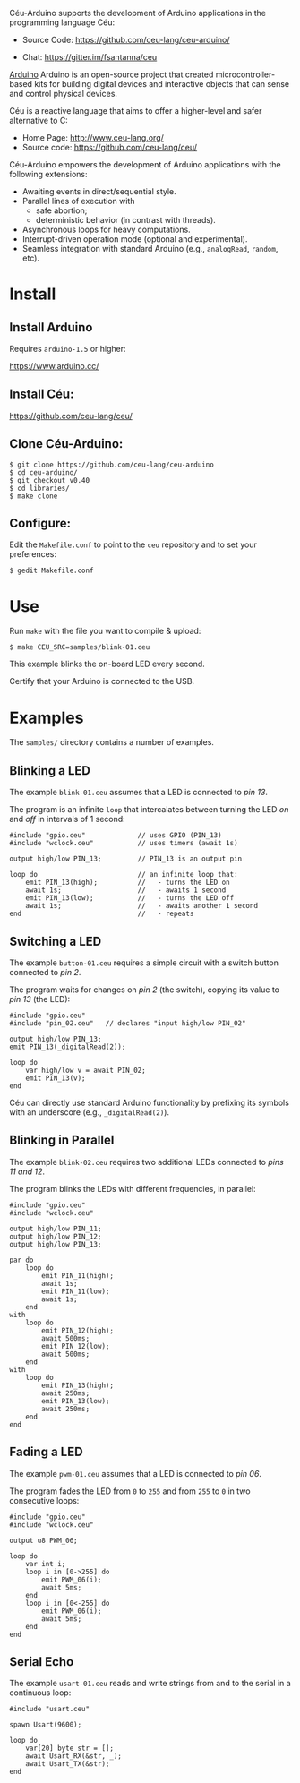 Céu-Arduino supports the development of Arduino applications in the programming
language Céu:

- Source Code:   https://github.com/ceu-lang/ceu-arduino/
<!-- - Documentation: http://fsantanna.github.io/ceu-arduino/ -->
- Chat:          https://gitter.im/fsantanna/ceu

[Arduino](https://www.arduino.cc/) Arduino is an open-source project that
created microcontroller-based kits for building digital devices and interactive
objects that can sense and control physical devices.

Céu is a reactive language that aims to offer a higher-level and safer
alternative to C:

- Home Page:   http://www.ceu-lang.org/
- Source code: https://github.com/ceu-lang/ceu/

Céu-Arduino empowers the development of Arduino applications with the following
extensions:

- Awaiting events in direct/sequential style.
  <!--(e.g., timers, pin changes, serial input, etc).-->
- Parallel lines of execution with
    - safe abortion;
    - deterministic behavior (in contrast with threads).
- Asynchronous loops for heavy computations.
- Interrupt-driven operation mode (optional and experimental).
- Seamless integration with standard Arduino (e.g., `analogRead`, `random`,
  etc).

Install
=======

## Install Arduino

Requires `arduino-1.5` or higher:

https://www.arduino.cc/

## Install Céu:

https://github.com/ceu-lang/ceu/

## Clone Céu-Arduino:

```
$ git clone https://github.com/ceu-lang/ceu-arduino
$ cd ceu-arduino/
$ git checkout v0.40
$ cd libraries/
$ make clone
```

## Configure:

Edit the `Makefile.conf` to point to the `ceu` repository and to set your
preferences:

```
$ gedit Makefile.conf
```

Use
===

Run `make` with the file you want to compile & upload:

```
$ make CEU_SRC=samples/blink-01.ceu
```

This example blinks the on-board LED every second.

Certify that your Arduino is connected to the USB.

Examples
========

The `samples/` directory contains a number of examples.

Blinking a LED
--------------

<!--
{{#ev:youtube|5GeGGCc7ZfM|300|right}}
Observe the behavior of the program in the video on the right.
-->

The example `blink-01.ceu` assumes that a LED is connected to *pin 13*.

The program is an infinite `loop` that intercalates between turning the LED
*on* and *off* in intervals of 1 second:

```
#include "gpio.ceu"             // uses GPIO (PIN_13)
#include "wclock.ceu"           // uses timers (await 1s)

output high/low PIN_13;         // PIN_13 is an output pin

loop do                         // an infinite loop that:
    emit PIN_13(high);          //   - turns the LED on
    await 1s;                   //   - awaits 1 second
    emit PIN_13(low);           //   - turns the LED off
    await 1s;                   //   - awaits another 1 second
end                             //   - repeats
```

<!--
- Line 3 configures `PIN_13` as an output pin.
- Lines 6,8 alternate

Just like regular Arduino programming, a pin must be configured to work in
*input* or *output* mode.
Céu uses `input` and `output` events for this purpose.

In the example, the first line configures `PIN_13` as an output pin that accepts <tt>int</tt> values.

The program is a `loop` that sets `PIN_13` to `HIGH`, awaits 1 second, sets
`PIN_13` to `LOW`, awaits another second, and repeats the process over and over.
-->

Switching a LED
---------------

<!--
{{#ev:youtube|MvAtNfcNS58|300|right}}
-->

The example `button-01.ceu` requires a simple circuit with a switch button
connected to *pin 2*.

The program waits for changes on *pin 2* (the switch), copying its value to
*pin 13* (the LED):

```
#include "gpio.ceu"
#include "pin_02.ceu"   // declares "input high/low PIN_02"

output high/low PIN_13;
emit PIN_13(_digitalRead(2));

loop do
    var high/low v = await PIN_02;
    emit PIN_13(v);
end
```

Céu can directly use standard Arduino functionality by prefixing its symbols
with an underscore (e.g., `_digitalRead(2)`).

<!--
Now, we also use an input event to read <tt>int</tt> values from <tt>PIN2</tt>.
Whenever its value changes, the command <tt>await PIN02</tt> resumes and sets
<tt>v</tt>, which is copied to <tt>PIN13</tt>.
-->

Blinking in Parallel
--------------------

<!--
{{#ev:youtube|6ZsF6X1wn84|300|right}}
-->

The example `blink-02.ceu` requires two additional LEDs connected to
*pins 11 and 12*.

The program blinks the LEDs with different frequencies, in parallel:

```
#include "gpio.ceu"
#include "wclock.ceu"

output high/low PIN_11;
output high/low PIN_12;
output high/low PIN_13;

par do
    loop do
        emit PIN_11(high);
        await 1s;
        emit PIN_11(low);
        await 1s;
    end
with
    loop do
        emit PIN_12(high);
        await 500ms;
        emit PIN_12(low);
        await 500ms;
    end
with
    loop do
        emit PIN_13(high);
        await 250ms;
        emit PIN_13(low);
        await 250ms;
    end
end
```

<!--
The <tt>par</tt> statement of Céu allows that multiple lines of execution run
concurrently in the same program.
-->

Fading a LED
------------

The example `pwm-01.ceu` assumes that a LED is connected to *pin 06*.

The program fades the LED from `0` to `255` and from `255` to `0` in two
consecutive loops:

```
#include "gpio.ceu"
#include "wclock.ceu"

output u8 PWM_06;

loop do
    var int i;
    loop i in [0->255] do
        emit PWM_06(i);
        await 5ms;
    end
    loop i in [0<-255] do
        emit PWM_06(i);
        await 5ms;
    end
end
```

Serial Echo
-----------

The example `usart-01.ceu` reads and write strings from and to the serial in a
continuous loop:

```
#include "usart.ceu"

spawn Usart(9600);

loop do
    var[20] byte str = [];
    await Usart_RX(&str, _);
    await Usart_TX(&str);
end
```

<!--
Applications
============

The Game "Ship"
---------------

The game `ship.ceu` is described in a blog post:

- https://github.com/fsantanna/ceu-arduino/blob/master/samples/ship.ceu
- http://thesynchronousblog.wordpress.com/2012/07/08/ceu-arduino/
-->
